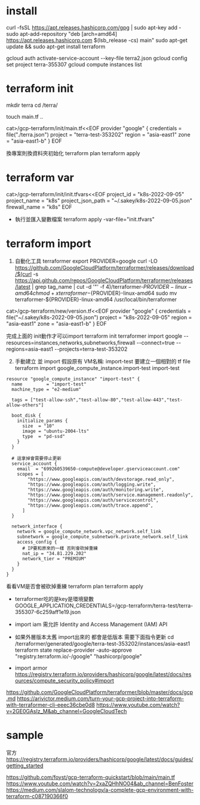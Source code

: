 # install
curl -fsSL https://apt.releases.hashicorp.com/gpg | sudo apt-key add -
sudo apt-add-repository "deb [arch=amd64] https://apt.releases.hashicorp.com $(lsb_release -cs) main"
sudo apt-get update && sudo apt-get install terraform

gcloud auth activate-service-account --key-file terra2.json
gcloud config set project terra-355307
gcloud compute instances list

# terraform init
mkdir terra
cd /terra/

touch main.tf ..

cat>/gcp-terraform/init/main.tf<<EOF
provider "google" {
credentials = file("./terra.json")
  project = "terra-test-353202"
  region  = "asia-east1"
  zone    = "asia-east1-b"
}
EOF

換專案則換資料夾初始化
terraform plan
terraform apply

# terraform var

cat>/gcp-terraform/init/init.tfvars<<EOF
project_id = "k8s-2022-09-05"
project_name = "k8s"
project_json_path = "~/.sakey/k8s-2022-09-05.json"
firewall_name = "k8s"
EOF

* 執行並匯入變數檔案
terraform apply -var-file="init.tfvars"

# terraform import
1. 自動化工具 terraformer
export PROVIDER=google
curl -LO https://github.com/GoogleCloudPlatform/terraformer/releases/download/$(curl -s https://api.github.com/repos/GoogleCloudPlatform/terraformer/releases/latest | grep tag_name | cut -d '"' -f 4)/terraformer-${PROVIDER}-linux-amd64
chmod +x terraformer-${PROVIDER}-linux-amd64
sudo mv terraformer-${PROVIDER}-linux-amd64 /usr/local/bin/terraformer

cat>/gcp-terraform/new/version.tf<<EOF
provider "google" {
credentials = file("~/.sakey/k8s-2022-09-05.json")
  project = "k8s-2022-09-05"
  region  = "asia-east1"
  zone    = "asia-east1-b"
}
EOF

完成上面的 init動作才可以import
terraform init
terraformer import google --resources=instances,networks,subnetworks,firewall --connect=true --regions=asia-east1 --projects=terra-test-353202

2. 手動建立 並 import
假設原有 VM名稱: import-test
要建立一個相對的 tf file
terraform import google_compute_instance.import-test import-test
```
resource "google_compute_instance" "import-test" {
  name         = "import-test"
  machine_type = "e2-medium"

  tags = ["test-allow-ssh","test-allow-80","test-allow-443","test-allow-others"]

  boot_disk {
    initialize_params {
      size  = "10"
      image = "ubuntu-2004-lts"
      type  = "pd-ssd"
    }
  }

  # 這拿掉會需要停止更新
  service_account {
    email  = "699260539650-compute@developer.gserviceaccount.com"
    scopes = [
        "https://www.googleapis.com/auth/devstorage.read_only",
        "https://www.googleapis.com/auth/logging.write",
        "https://www.googleapis.com/auth/monitoring.write",
        "https://www.googleapis.com/auth/service.management.readonly",
        "https://www.googleapis.com/auth/servicecontrol",
        "https://www.googleapis.com/auth/trace.append",
      ]
  }

  network_interface {
    network = google_compute_network.vpc_network.self_link
    subnetwork = google_compute_subnetwork.private_network.self_link
    access_config {
      # IP要和原來的一樣 否則會砍掉重練
      nat_ip = "34.81.229.202"
      network_tier = "PREMIUM"
    }
  }
}
```
看看VM是否會被砍掉重練
terraform plan
terraform apply


* terraformer吃的是key是環境變數 GOOGLE_APPLICATION_CREDENTIALS=/gcp-terraform/terra-test/terra-355307-6c259aff1e19.json
* import iam 需允許 Identity and Access Management (IAM) API
* 如果外層版本太舊 import出來的 都會是低版本 需要下面指令更新
cd /terraformer/generated/google/terra-test-353202/instances/asia-east1
terraform state replace-provider -auto-approve "registry.terraform.io/-/google" "hashicorp/google"

* import armor
https://registry.terraform.io/providers/hashicorp/google/latest/docs/resources/compute_security_policy#import

https://github.com/GoogleCloudPlatform/terraformer/blob/master/docs/gcp.md
https://arivictor.medium.com/turn-your-gcp-project-into-terraform-with-terraformer-cli-eeec36cbe0d8
https://www.youtube.com/watch?v=2GE0GAsIz_M&ab_channel=GoogleCloudTech


# sample
官方
https://registry.terraform.io/providers/hashicorp/google/latest/docs/guides/getting_started

https://github.com/foyst/gcp-terraform-quickstart/blob/main/main.tf
https://www.youtube.com/watch?v=2xaZQHhNO04&ab_channel=BenFoster
https://medium.com/slalom-technology/a-complete-gcp-environment-with-terraform-c087190366f0